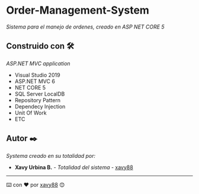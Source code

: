 # Order-Management-System

_Sistema para el manejo de ordenes, creado en ASP NET CORE 5_

## Construido con 🛠️

_ASP.NET MVC application_

* Visual Studio 2019
* ASP.NET MVC 6
* NET CORE 5
* SQL Server LocalDB
* Repository Pattern
* Dependecy Injection
* Unit Of Work
* ETC

## Autor ✒️

_Systema creado en su totalidad por:_

* **Xavy Urbina B.** - *Totalidad del sistema* - [xavy88](https://github.com/xavy88/)

---
⌨️ con ❤️ por [xavy88](https://github.com/xavy88/) 😊
